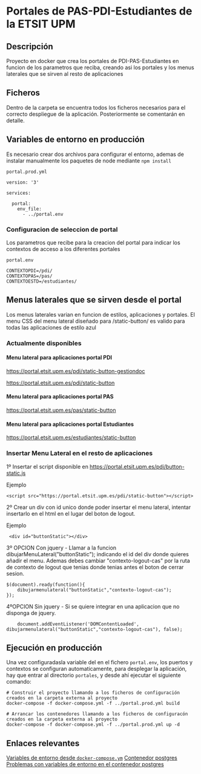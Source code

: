 # Portales de PAS-PDI-Estudiantes de la ETSIT UPM

## Descripción
Proyecto en docker que crea los portales de PDI-PAS-Estudiantes en funcion de los parametros que reciba, creando asi los portales y los menus laterales que se sirven al resto de aplicaciones


## Ficheros
Dentro de la carpeta  se encuentra todos los ficheros necesarios para el correcto despliegue de la aplicación. Posteriormente se comentarán en detalle.


## Variables de entorno en producción

Es necesario crear dos archivos para configurar el entorno, ademas de instalar manualmente los paquetes de node mediante `npm install ` 

`portal.prod.yml`

```
version: '3'

services: 

  portal:
    env_file:
      - ../portal.env
```

### Configuracion de seleccion de portal

Los parametros que recibe para la creacion del portal para indicar los contextos de acceso a los diferentes portales

`portal.env`

```
CONTEXTOPDI=/pdi/
CONTEXTOPAS=/pas/
CONTEXTOESTD=/estudiantes/
```


## Menus laterales que se sirven desde el portal

Los menus laterales varian en funcion de estilos, aplicaciones y portales. 
El menu CSS del menu lateral diseñado para /static-button/ es valido para todas las aplicaciones de estilo azul

### Actualmente disponibles

#### Menu lateral para aplicaciones portal PDI
https://portal.etsit.upm.es/pdi/static-button-gestiondoc


https://portal.etsit.upm.es/pdi/static-button

#### Menu lateral para aplicaciones portal PAS
https://portal.etsit.upm.es/pas/static-button

#### Menu lateral para aplicaciones portal Estudiantes
https://portal.etsit.upm.es/estudiantes/static-button





### Insertar Menu Lateral en el resto de aplicaciones
1º Insertar el script disponible en https://portal.etsit.upm.es/pdi/button-static.js 

Ejemplo

```
<script src="https://portal.etsit.upm.es/pdi/static-button"></script>
```

2º Crear un div con id unico donde poder insertar el menu lateral, intentar insertarlo en el html en el lugar del boton de logout.

Ejemplo

```
 <div id="buttonStatic"></div>
```

3º OPCION Con jquery - Llamar a la funcion dibujarMenuLateral("buttonStatic"); indicando el id del div donde quieres añadir el menu. Ademas debes cambiar "contexto-logout-cas" por la ruta de contexto de logout que tenias donde tenias antes el boton de cerrar sesion.

```
$(document).ready(function(){
    dibujarmenulateral("buttonStatic","contexto-logout-cas");
});
```
4ºOPCION Sin jquery - Si se quiere integrar en una aplicacion que no disponga de jquery.
```
    document.addEventListener('DOMContentLoaded', dibujarmenulateral("buttonStatic","contexto-logout-cas"), false);
```

## Ejecución en producción
Una vez configuradasla variable del en el fichero `portal.env`, los puertos y contextos se configuran automaticamente, para desplegar la aplicación, hay que entrar al directorio `portales`, y desde ahí ejecutar el siguiente comando:

```
# Construir el proyecto llamando a los ficheros de configuración creados en la carpeta externa al proyecto
docker-compose -f docker-compose.yml -f ../portal.prod.yml build

# Arrancar los contenedores llamando a los ficheros de configuracón creados en la carpeta externa al proyecto
docker-compose -f docker-compose.yml -f ../portal.prod.yml up -d

```

## Enlaces relevantes
[Variables de entorno desde `docker-compose.ym`](https://docs.docker.com/compose/environment-variables/)
[Contenedor postgres](https://hub.docker.com/_/postgres/)
[Problemas con variables de entorno en el contenedor postgres](https://github.com/docker-library/postgres/issues/203)

